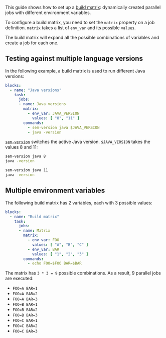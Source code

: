 This guide shows how to set up a
[build matrix](https://docs.semaphoreci.com/article/50-pipeline-yaml#matrix):
dynamically created parallel jobs with different environment variables.

To configure a build matrix, you need to set the `matrix` property on
a job definition. `matrix` takes a list of `env_var` and its possible
`values`.

The build matrix will expand all the possible combinations of variables
and create a job for each one.

## Testing against multiple language versions

In the following example, a build matrix is used to run different Java
versions:

``` yaml
blocks:
  - name: "Java versions"
    task:
      jobs:
      - name: Java versions
        matrix:
          - env_var: JAVA_VERSION
            values: [ "8", "11" ]
        commands:
          - sem-version java $JAVA_VERSION
          - java -version
```

[`sem-version`][sem-version]
switches the active Java version. `$JAVA_VERSION` takes the values 8 and 11:

``` bash
sem-version java 8
java -version
```

``` bash
sem-version java 11
java -version
```

## Multiple environment variables

The following build matrix has 2 variables, each with 3 possible values:

``` yaml
blocks:
  - name: "Build matrix"
    task:
      jobs:
      - name: Matrix
        matrix:
          - env_var: FOO
            values: [ "A", "B", "C" ]
          - env_var: BAR
            values: [ "1", "2", "3" ]
        commands:
          - echo FOO=$FOO BAR=$BAR
```

The matrix has `3 * 3 = 9` possible combinations. As a result, 9
parallel jobs are executed:

- `FOO=A BAR=1`
- `FOO=A BAR=2`
- `FOO=A BAR=3`
- `FOO=B BAR=1`
- `FOO=B BAR=2`
- `FOO=B BAR=3`
- `FOO=C BAR=1`
- `FOO=C BAR=2`
- `FOO=C BAR=3`

[sem-version]: https://docs.semaphoreci.com/article/131-sem-version-managing-language-version-on-linux
